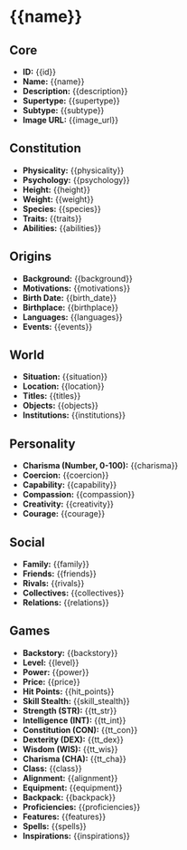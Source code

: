 # {{name}}

## Core
- **ID:** {{id}}
- **Name:** {{name}}
- **Description:** {{description}}
- **Supertype:** {{supertype}}
- **Subtype:** {{subtype}}
- **Image URL:** {{image_url}}

## Constitution
- **Physicality:** {{physicality}}
- **Psychology:** {{psychology}}
- **Height:** {{height}}
- **Weight:** {{weight}}
- **Species:** {{species}}
- **Traits:** {{traits}}
- **Abilities:** {{abilities}}

## Origins
- **Background:** {{background}}
- **Motivations:** {{motivations}}
- **Birth Date:** {{birth_date}}
- **Birthplace:** {{birthplace}}
- **Languages:** {{languages}}
- **Events:** {{events}}

## World
- **Situation:** {{situation}}
- **Location:** {{location}}
- **Titles:** {{titles}}
- **Objects:** {{objects}}
- **Institutions:** {{institutions}}

## Personality
- **Charisma (Number, 0-100):** {{charisma}}
- **Coercion:** {{coercion}}
- **Capability:** {{capability}}
- **Compassion:** {{compassion}}
- **Creativity:** {{creativity}}
- **Courage:** {{courage}}

## Social
- **Family:** {{family}}
- **Friends:** {{friends}}
- **Rivals:** {{rivals}}
- **Collectives:** {{collectives}}
- **Relations:** {{relations}}

## Games
- **Backstory:** {{backstory}}
- **Level:** {{level}}
- **Power:** {{power}}
- **Price:** {{price}}
- **Hit Points:** {{hit_points}}
- **Skill Stealth:** {{skill_stealth}}
- **Strength (STR):** {{tt_str}}
- **Intelligence (INT):** {{tt_int}}
- **Constitution (CON):** {{tt_con}}
- **Dexterity (DEX):** {{tt_dex}}
- **Wisdom (WIS):** {{tt_wis}}
- **Charisma (CHA):** {{tt_cha}}
- **Class:** {{class}}
- **Alignment:** {{alignment}}
- **Equipment:** {{equipment}}
- **Backpack:** {{backpack}}
- **Proficiencies:** {{proficiencies}}
- **Features:** {{features}}
- **Spells:** {{spells}}
- **Inspirations:** {{inspirations}}
